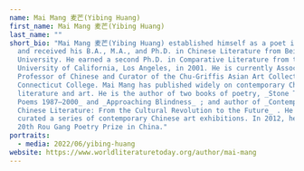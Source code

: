 ```yaml
---
name: Mai Mang 麦芒(Yibing Huang)
first_name: Mai Mang 麦芒(Yibing Huang)
last_name: ""
short_bio: "Mai Mang 麦芒(Yibing Huang) established himself as a poet in the 1980s
  and received his B.A., M.A., and Ph.D. in Chinese Literature from Beijing
  University. He earned a second Ph.D. in Comparative Literature from the
  University of California, Los Angeles, in 2001. He is currently Associate
  Professor of Chinese and Curator of the Chu-Griffis Asian Art Collection at
  Connecticut College. Mai Mang has published widely on contemporary Chinese
  literature and art. He is the author of two books of poetry, _Stone Turtle:
  Poems 1987–2000_ and _Approaching Blindness_ ; and author of _Contemporary
  Chinese Literature: From the Cultural Revolution to the Future_ . He has also
  curated a series of contemporary Chinese art exhibitions. In 2012, he won the
  20th Rou Gang Poetry Prize in China."
portraits:
  - media: 2022/06/yibing-huang
website: https://www.worldliteraturetoday.org/author/mai-mang
---
```

